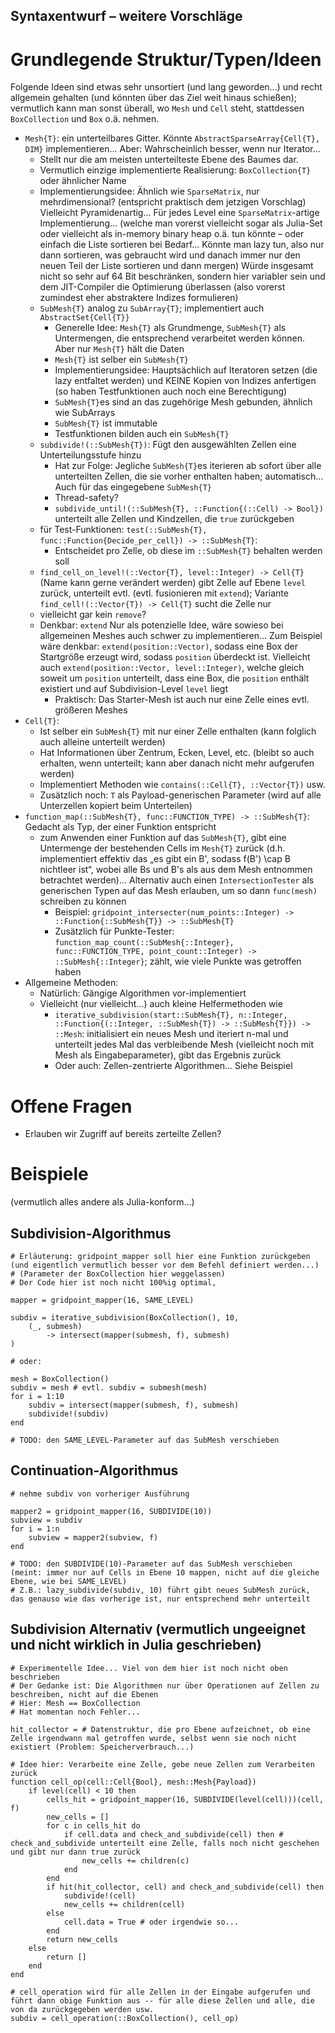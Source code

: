 Syntaxentwurf – weitere Vorschläge
----------------------------------

# Grundlegende Struktur/Typen/Ideen

Folgende Ideen sind etwas sehr unsortiert (und lang geworden...) und recht allgemein gehalten (und könnten über das Ziel weit hinaus schießen); vermutlich kann man sonst überall, wo `Mesh` und `Cell` steht, stattdessen `BoxCollection` und `Box` o.ä. nehmen.

* `Mesh{T}`: ein unterteilbares Gitter. Könnte `AbstractSparseArray{Cell{T}, DIM}` implementieren... Aber: Wahrscheinlich besser, wenn nur Iterator...
    * Stellt nur die am meisten unterteilteste Ebene des Baumes dar.
    * Vermutlich einzige implementierte Realisierung: `BoxCollection{T}` oder ähnlicher Name
    * Implementierungsidee: Ähnlich wie `SparseMatrix`, nur mehrdimensional? (entspricht praktisch dem jetzigen Vorschlag) Vielleicht Pyramidenartig... Für jedes Level eine `SparseMatrix`-artige Implementierung... (welche man vorerst vielleicht sogar als Julia-Set oder vielleicht als in-memory binary heap o.ä. tun könnte – oder einfach die Liste sortieren bei Bedarf... Könnte man lazy tun, also nur dann sortieren, was gebraucht wird und danach immer nur den neuen Teil der Liste sortieren und dann mergen) Würde insgesamt nicht so sehr auf 64 Bit beschränken, sondern hier variabler sein und dem JIT-Compiler die Optimierung überlassen (also vorerst zumindest eher abstraktere Indizes formulieren)
    * `SubMesh{T}` analog zu `SubArray{T}`; implementiert auch `AbstractSet{Cell{T}}`
        * Generelle Idee: `Mesh{T}` als Grundmenge, `SubMesh{T}` als Untermengen, die entsprechend verarbeitet werden können. Aber nur `Mesh{T}` hält die Daten
        * `Mesh{T}` ist selber ein `SubMesh{T}`
        * Implementierungsidee: Hauptsächlich auf Iteratoren setzen (die lazy entfaltet werden) und KEINE Kopien von Indizes anfertigen (so haben Testfunktionen auch noch eine Berechtigung)
        * `SubMesh{T}`es sind an das zugehörige Mesh gebunden, ähnlich wie SubArrays
        * `SubMesh{T}` ist immutable
        * Testfunktionen bilden auch ein `SubMesh{T}`
    * `subdivide!(::SubMesh{T})`: Fügt den ausgewählten Zellen eine Unterteilungsstufe hinzu
        * Hat zur Folge: Jegliche `SubMesh{T}`es iterieren ab sofort über alle unterteilten Zellen, die sie vorher enthalten haben; automatisch... Auch für das eingegebene `SubMesh{T}`
        * Thread-safety?
        * `subdivide_until!(::SubMesh{T}, ::Function{(::Cell) -> Bool})` unterteilt alle Zellen und Kindzellen, die `true` zurückgeben
    * für Test-Funktionen: `test(::SubMesh{T}, func::Function{Decide_per_cell}) -> ::SubMesh{T}`:
        * Entscheidet pro Zelle, ob diese im `::SubMesh{T}` behalten werden soll
    * `find_cell_on_level!(::Vector{T}, level::Integer) -> Cell{T}` (Name kann gerne verändert werden) gibt Zelle auf Ebene `level` zurück, unterteilt evtl. (evtl. fusionieren mit `extend`); Variante `find_cell!(::Vector{T}) -> Cell{T}` sucht die Zelle nur
    * vielleicht gar kein `remove`?
    * Denkbar: `extend` Nur als potenzielle Idee, wäre sowieso bei allgemeinen Meshes auch schwer zu implementieren... Zum Beispiel wäre denkbar: `extend(position::Vector)`, sodass eine Box der Startgröße erzeugt wird, sodass `position` überdeckt ist. Vielleicht auch `extend(position::Vector, level::Integer)`, welche gleich soweit um `position` unterteilt, dass eine Box, die `position` enthält existiert und auf Subdivision-Level `level` liegt
        * Praktisch: Das Starter-Mesh ist auch nur eine Zelle eines evtl. größeren Meshes
* `Cell{T}`:
    * Ist selber ein `SubMesh{T}` mit nur einer Zelle enthalten (kann folglich auch alleine unterteilt werden)
    * Hat Informationen über Zentrum, Ecken, Level, etc. (bleibt so auch erhalten, wenn unterteilt; kann aber danach nicht mehr aufgerufen werden)
    * Implementiert Methoden wie `contains(::Cell{T}, ::Vector{T})` usw.
    * Zusätzlich noch: `T` als Payload-generischen Parameter (wird auf alle Unterzellen kopiert beim Unterteilen)
* `function_map(::SubMesh{T}, func::FUNCTION_TYPE) -> ::SubMesh{T}`: Gedacht als Typ, der einer Funktion entspricht
    * zum Anwenden einer Funktion auf das `SubMesh{T}`, gibt eine Untermenge der bestehenden Cells im `Mesh{T}` zurück (d.h. implementiert effektiv das „es gibt ein B', sodass f(B') \cap B nichtleer ist“, wobei alle Bs und B's als aus dem Mesh entnommen betrachtet werden)... Alternativ auch einen `IntersectionTester` als generischen Typen auf das Mesh erlauben, um so dann `func(mesh)` schreiben zu können
        * Beispiel: `gridpoint_intersecter(num_points::Integer) -> ::Function{::SubMesh{T}} -> ::SubMesh{T}`
        * Zusätzlich für Punkte-Tester: `function_map_count(::SubMesh{::Integer}, func::FUNCTION_TYPE, point_count::Integer) -> ::SubMesh{::Integer}`; zählt, wie viele Punkte was getroffen haben
* Allgemeine Methoden:
    * Natürlich: Gängige Algorithmen vor-implementiert
    * Vielleicht (nur vielleicht...) auch kleine Helfermethoden wie
        * `iterative_subdivision(start::SubMesh{T}, n::Integer, ::Function{(::Integer, ::SubMesh{T}) -> ::SubMesh{T}}) -> ::Mesh`: initialisiert ein neues Mesh und iteriert n-mal und unterteilt jedes Mal das verbleibende Mesh (vielleicht noch mit Mesh als Eingabeparameter), gibt das Ergebnis zurück
        * Oder auch: Zellen-zentrierte Algorithmen... Siehe Beispiel

# Offene Fragen

* Erlauben wir Zugriff auf bereits zerteilte Zellen?

# Beispiele
(vermutlich alles andere als Julia-konform...)

## Subdivision-Algorithmus
```
# Erläuterung: gridpoint_mapper soll hier eine Funktion zurückgeben (und eigentlich vermutlich besser vor dem Befehl definiert werden...)
# (Parameter der BoxCollection hier weggelassen)
# Der Code hier ist noch nicht 100%ig optimal, 

mapper = gridpoint_mapper(16, SAME_LEVEL)

subdiv = iterative_subdivision(BoxCollection(), 10,
    (_, submesh)
        -> intersect(mapper(submesh, f), submesh)
)

# oder:

mesh = BoxCollection()
subdiv = mesh # evtl. subdiv = submesh(mesh)
for i = 1:10
    subdiv = intersect(mapper(submesh, f), submesh)
    subdivide!(subdiv)
end

# TODO: den SAME_LEVEL-Parameter auf das SubMesh verschieben
```

## Continuation-Algorithmus
```
# nehme subdiv von vorheriger Ausführung

mapper2 = gridpoint_mapper(16, SUBDIVIDE(10))
subview = subdiv
for i = 1:n
    subview = mapper2(subview, f)
end

# TODO: den SUBDIVIDE(10)-Parameter auf das SubMesh verschieben (meint: immer nur auf Cells in Ebene 10 mappen, nicht auf die gleiche Ebene, wie bei SAME_LEVEL)
# Z.B.: lazy_subdivide(subdiv, 10) führt gibt neues SubMesh zurück, das genauso wie das vorherige ist, nur entsprechend mehr unterteilt
```

## Subdivision Alternativ (vermutlich ungeeignet und nicht wirklich in Julia geschrieben)
```
# Experimentelle Idee... Viel von dem hier ist noch nicht oben beschrieben
# Der Gedanke ist: Die Algorithmen nur über Operationen auf Zellen zu beschreiben, nicht auf die Ebenen
# Hier: Mesh == BoxCollection
# Hat momentan noch Fehler...

hit_collector = # Datenstruktur, die pro Ebene aufzeichnet, ob eine Zelle irgendwann mal getroffen wurde, selbst wenn sie noch nicht existiert (Problem: Speicherverbrauch...)

# Idee hier: Verarbeite eine Zelle, gebe neue Zellen zum Verarbeiten zurück
function cell_op(cell::Cell{Bool}, mesh::Mesh{Payload})
    if level(cell) < 10 then
        cells_hit = gridpoint_mapper(16, SUBDIVIDE(level(cell)))(cell, f)
        new_cells = []
        for c in cells_hit do
            if cell.data and check_and_subdivide(cell) then # check_and_subdivide unterteilt eine Zelle, falls noch nicht geschehen und gibt nur dann true zurück
                new_cells += children(c)
            end
        end
        if hit(hit_collector, cell) and check_and_subdivide(cell) then
            subdivide!(cell)
            new_cells += children(cell)
        else
            cell.data = True # oder irgendwie so...
        end
        return new_cells
    else
        return []
    end
end

# cell_operation wird für alle Zellen in der Eingabe aufgerufen und führt dann obige Funktion aus -- für alle diese Zellen und alle, die von da zurückgegeben werden usw.
subdiv = cell_operation(::BoxCollection(), cell_op)
```

